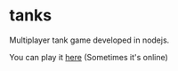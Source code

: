 tanks
======

Multiplayer tank game developed in nodejs.

You can play it [here](http://104.131.191.4:8082)
(Sometimes it's online) 
